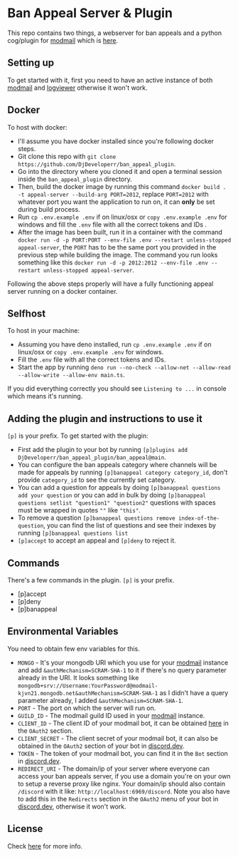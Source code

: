 # Ban Appeal Server & Plugin

This repo contains two things, a webserver for ban appeals and a python cog/plugin for [modmail](https://github.com/kyb3r/modmail) which is [here](ban_appeal/ban_appeal.py).

## Setting up

To get started with it, first you need to have an active instance of both [modmail](https://github.com/kyb3r/modmail) and [logviewer](https://github.com/kyb3r/logviewer) otherwise it won't work.

## Docker

To host with docker:

* I'll assume you have docker installed since you're following docker steps.
* Git clone this repo with `git clone https://github.com/DjDeveloperr/ban_appeal_plugin`.
* Go into the directory where you cloned it and open a terminal session inside the `ban_appeal_plugin` directory.
* Then, build the docker image by running this command `docker build . -t appeal-server --build-arg PORT=2012`, replace `PORT=2012` with whatever port you want the application to run on, it can **only** be set during build process.
* Run `cp .env.example .env` if on linux/osx or `copy .env.example .env` for windows and fill the `.env` file with all the correct tokens and IDs .
* After the image has been built, run it in a container with the command `docker run -d -p PORT:PORT --env-file .env --restart unless-stopped appeal-server`, the `PORT` has to be the same port you provided in the previous step while building the image. The command you run looks something like this `docker run -d -p 2012:2012 --env-file .env --restart unless-stopped appeal-server`.

Following the above steps properly will have a fully functioning appeal server running on a docker container.

## Selfhost

To host in your machine:

* Assuming you have deno installed, run `cp .env.example .env` if on linux/osx or `copy .env.example .env` for windows.
* Fill the `.env` file with all the correct tokens and IDs.
* Start the app by running `deno run --no-check --allow-net --allow-read --allow-write --allow-env main.ts`.
  
If you did everything correctly you should see `Listening to ...` in console which means it's running.

## Adding the plugin and instructions to use it

`[p]` is your prefix.
To get started with the plugin:

* First add the plugin to your bot by running `[p]plugins add DjDeveloperr/ban_appeal_plugin/ban_appeal@main`.
* You can configure the ban appeals category where channels will be made for appeals by running `[p]banappeal category category_id`, don't provide `category_id` to see the currently set category.
* You can add a question for appeals by doing `[p]banappeal questions add your question` or you can add in bulk by doing `[p]banappeal questions setlist "question1" "question2"` questions with spaces must be wrapped in quotes `""` like `"this"`.
* To remove a question `[p]banappeal questions remove index-of-the-question`, you can find the list of questions and see their indexes by running `[p]banappeal questions list`
* `[p]accept` to accept an appeal and `[p]deny` to reject it.

## Commands

There's a few commands in the plugin. `[p]` is your prefix.

* [p]accept
* [p]deny
* [p]banappeal

## Environmental Variables

You need to obtain few env variables for this.

* `MONGO` - It's your mongodb URI which you use for your [modmail](https://github.com/kyb3r/modmail) instance and add `&authMechanism=SCRAM-SHA-1` to it if there's no query parameter already in the URI. It looks something like `mongodb+srv://Username:YourPassword@modmail-kjvn21.mongodb.net&authMechanism=SCRAM-SHA-1` as I didn't have a query parameter already, I added `&authMechanism=SCRAM-SHA-1`.
* `PORT` - The port on which the server will run on.
* `GUILD_ID` - The modmail guild ID used in your [modmail](https://github.com/kyb3r/modmail) instance.
* `CLIENT_ID` - The client ID of your modmail bot, it can be obtained [here](https://discord.com/developers/applications) in the `OAuth2` section.
* `CLIENT_SECRET` - The client secret of your modmail bot, it can also be obtained in the `OAuth2` section of your bot in [discord.dev](https://discord.com/developers/applications).
* `TOKEN` - The token of your modmail bot, you can find it in the `Bot` section in [discord.dev](https://discord.com/developers/applications).
* `REDIRECT_URI` - The domain/ip of your server where everyone can access your ban appeals server, if you use a domain you're on your own to setup a reverse proxy like nginx. Your domain/ip should also contain `/discord` with it like: `http://localhost:6969/discord`. Note you also have to add this in the `Redirects` section in the `OAuth2` menu of your bot in [discord.dev](https://discord.com/developers/applications), otherwise it won't work.

## License

Check [here](LICENSE) for more info.
